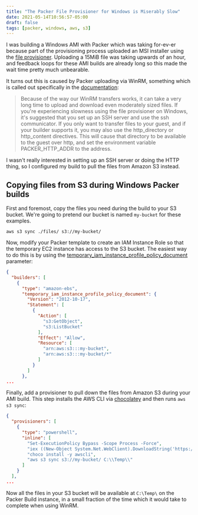 ```yaml
---
title: "The Packer File Provisioner for Windows is Miserably Slow"
date: 2021-05-14T10:56:57-05:00
draft: false
tags: [packer, windows, aws, s3]
---
```


I was building a Windows AMI with Packer which was taking for-ev-er because part of the provisioning process
uploaded an MSI installer using the [file provisioner](https://www.packer.io/docs/provisioners/file). Uploading
a 15MiB file was taking upwards of an hour, and feedback loops for these AMI builds are already long so this made
the wait time pretty much unbearable.

It turns out this is caused by Packer uploading via WinRM, something which is called out specifically in the
[documentation](https://www.packer.io/docs/provisioners/file#slowness-when-transferring-large-files-over-winrm):

> Because of the way our WinRM transfers works, it can take a very long time to upload and download even moderately sized files. If you're experiencing slowness using the file provisioner on Windows, it's suggested that you set up an SSH server and use the ssh communicator. If you only want to transfer files to your guest, and if your builder supports it, you may also use the http_directory or http_content directives. This will cause that directory to be available to the guest over http, and set the environment variable PACKER_HTTP_ADDR to the address.

I wasn't really interested in setting up an SSH server or doing the HTTP thing, so I configured my build to pull
the files from Amazon S3 instead.

## Copying files from S3 during Windows Packer builds

First and foremost, copy the files you need during the build to your S3 bucket. We're going to pretend our bucket
is named `my-bucket` for these examples.

```
aws s3 sync ./files/ s3://my-bucket/
```

Now, modify your Packer template to create an IAM Instance Role so that the temporary EC2 instance has access to
the S3 bucket. The easiest way to do this is by using the [temporary_iam_instance_profile_policy_document](https://www.packer.io/docs/builders/amazon/ebs#temporary_iam_instance_profile_policy_document) parameter:

``` json
{
  "builders": [
    {
      "type": "amazon-ebs",
      "temporary_iam_instance_profile_policy_document": {
        "Version": "2012-10-17",
        "Statement": [
          {
            "Action": [
              "s3:GetObject",
              "s3:ListBucket"
            ],
            "Effect": "Allow",
            "Resource": [
              "arn:aws:s3:::my-bucket",
              "arn:aws:s3:::my-bucket/*"
            ]
          }
        ]
      },
...
```

Finally, add a provisioner to pull down the files from Amazon S3 during your AMI build. This step installs
the AWS CLI via [chocolatey](https://chocolatey.org/) and then runs `aws s3 sync`:

``` json
{
  "provisioners": [
    {
      "type": "powershell",
      "inline": [
        "Set-ExecutionPolicy Bypass -Scope Process -Force",
        "iex ((New-Object System.Net.WebClient).DownloadString('https://chocolatey.org/install.ps1'))",
        "choco install -y awscli",
        "aws s3 sync s3://my-bucket/ C:\\Temp\\"
      ]
    }
  ],
...
```

Now all the files in your S3 bucket will be available at `C:\Temp\` on the Packer Build instance, in a small
fraction of the time which it would take to complete when using WinRM.
